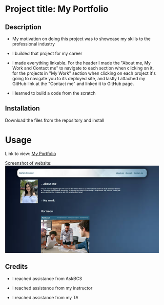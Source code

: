 # Project title: My Portfolio

## Description

- My motivation on doing this project was to showcase my skills to the professional industry

- I builded that project for my career

- I made everything linkable. For the header I made the "About me, My Work and Contact me" to navigate to each section when clicking on it, for the projects in "My Work" section when clicking on each project it's going to navigate you to its deployed site, and lastly I attached my GitHub link at the "Contact me" and linked it to GitHub page.

- I learned to build a code from the scratch 

## Installation

Download the files from the repository and install

# Usage

Link to view: [My Portfolio](https://mariamdawood.github.io/My-Portfolio/)

Screenshot of website:
![My Porftolio](assets/images/overview.png)

## Credits

- I reached assistance from AskBCS

- I reached assistance from my instructor

- I reached assistance from my TA